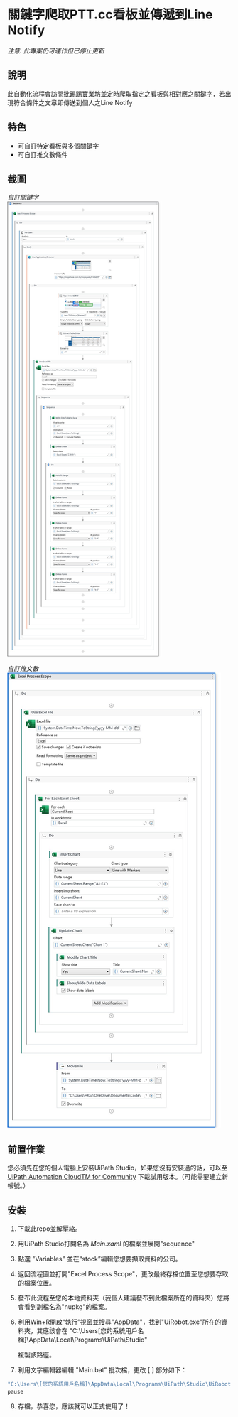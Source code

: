 <!-- 底下標籤來源參考寫法可至：https://github.com/Envoy-VC/awesome-badges#github-stats -->

<!--[](https://img.shields.io/github/stars/hsiangfeng/README-Example-Template.svg)｜![](https://img.shields.io/github/forks/hsiangfeng/README-Example-Template.svg)｜![](https://img.shields.io/github/issues-pr/hsiangfeng/README-Example-Template.svg)｜![](https://img.shields.io/github/issues/hsiangfeng/README-Example-Template.svg)-->


# 關鍵字爬取PTT.cc看板並傳遞到Line Notify

*注意: 此專案仍可運作但已停止更新*

<!--[專案封面圖](https://raw.githubusercontent.com/Hukuma0311/RPA-Demo/refs/heads/main/pic/logo.jpg)-->

## 說明

此自動化流程會訪問[批踢踢實業坊](https://www.ptt.cc/bbs/index.html)並定時爬取指定之看板與相對應之關鍵字，若出現符合條件之文章即傳送到個人之Line Notify

## 特色
* 可自訂特定看板與多個關鍵字   
* 可自訂推文數條件  
## 截圖


*自訂關鍵字*  
![自訂關鍵字](https://github.com/Hukuma0311/RPA-Demo/blob/main/pic/Sequence.jpg?raw=true)

*自訂推文數*  
![自訂推文數](https://github.com/Hukuma0311/RPA-Demo/blob/main/pic/Excel%20Process%20Scope.jpg?raw=true)


## 前置作業
您必須先在您的個人電腦上安裝UiPath Studio，如果您沒有安裝過的話，可以至[UiPath Automation CloudTM for Community](https://account.uipath.com/login?state=hKFo2SBjMW9RbmlXRFpFRWZUeGhpdjFHWG44SHFCMkJoYlFVSaFupWxvZ2luo3RpZNkgVTFaT2VacUhpM1V4N1BvTnpsbHdPNXU0eVl2RDRETk2jY2lk2SAyeXQ5SGRGNDVPMDA2SDlxZFBjUDlhczVjZEdibkNXcw&client=2yt9HdF45O006H9qdPcP9as5cdGbnCWs&protocol=oauth2&audience=https://uipath.eu.auth0.com/api/v2/&scope=openid%20profile%20email%20read:current_user%20update:current_user_metadata&redirect_uri=https://cloud.uipath.com/portal_/authCallback&type=signup&platform_name=UiPath%20Platform&subscription_plan=&ecommerceRedirect=false&retryUrl=&product_name=UiPath%20Automation%20Cloud&company_code=B2B_CP&cloudrpa_signup_subdomain=/portal_&register_endpoint=/register&use_local_registration=false&response_type=code&response_mode=query&nonce=SVJYcC5RWlFqdjNYRGdEbjhIZWouUmdVWkhUSVRIMFQ5RmJ4YkxXckMzUA%3D%3D&code_challenge=-Npc4KY4MeCfVXuWhpzLD6AQgNSsgBBpV4PVYgUYUic&code_challenge_method=S256&auth0Client=eyJuYW1lIjoiYXV0aDAtcmVhY3QiLCJ2ZXJzaW9uIjoiMS4yLjAifQ%3D%3D) 下載試用版本。（可能需要建立新帳號。）

## 安裝

1. 下載此repo並解壓縮。 

2. 用UiPath Studio打開名為 *Main.xaml* 的檔案並展開"sequence"

3. 點選 "Variables" 並在“stock”編輯您想要擷取資料的公司。 

4. 返回流程圖並打開"Excel Process Scope"，更改最終存檔位置至您想要存取的檔案位置。 

5. 發布此流程至您的本地資料夾（我個人建議發布到此檔案所在的資料夾）您將會看到副檔名為"nupkg"的檔案。

6. 利用Win+R開啟“執行”視窗並搜尋"AppData"，找到"UiRobot.exe"所在的資料夾，其應該會在 "C:\Users\[您的系統用戶名稱]\AppData\Local\Programs\UiPath\Studio"  

    複製該路徑。

 7. 利用文字編輯器編輯 "Main.bat" 批次檔，更改 [ ] 部分如下：

```bash
"C:\Users\[您的系統用戶名稱]\AppData\Local\Programs\UiPath\Studio\UiRobot.exe" execute --file "[此專案的存檔資料夾]\[您在發布專案時取的名稱].nupkg"
pause
```

8. 存檔，恭喜您，應該就可以正式使用了！